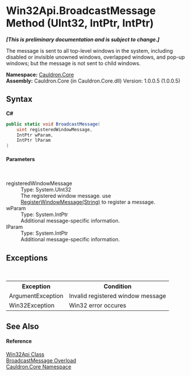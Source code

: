 # Win32Api.BroadcastMessage Method (UInt32, IntPtr, IntPtr)
 _**\[This is preliminary documentation and is subject to change.\]**_

The message is sent to all top-level windows in the system, including disabled or invisible unowned windows, overlapped windows, and pop-up windows; but the message is not sent to child windows.

**Namespace:**&nbsp;<a href="N_Cauldron_Core">Cauldron.Core</a><br />**Assembly:**&nbsp;Cauldron.Core (in Cauldron.Core.dll) Version: 1.0.0.5 (1.0.0.5)

## Syntax

**C#**<br />
``` C#
public static void BroadcastMessage(
	uint registeredWindowMessage,
	IntPtr wParam,
	IntPtr lParam
)
```


#### Parameters
&nbsp;<dl><dt>registeredWindowMessage</dt><dd>Type: System.UInt32<br />The registered window message. use <a href="M_Cauldron_Core_Win32Api_RegisterWindowMessage">RegisterWindowMessage(String)</a> to register a message.</dd><dt>wParam</dt><dd>Type: System.IntPtr<br />Additional message-specific information.</dd><dt>lParam</dt><dd>Type: System.IntPtr<br />Additional message-specific information.</dd></dl>

## Exceptions
&nbsp;<table><tr><th>Exception</th><th>Condition</th></tr><tr><td>ArgumentException</td><td>Invalid registered window message</td></tr><tr><td>Win32Exception</td><td>Win32 error occures</td></tr></table>

## See Also


#### Reference
<a href="T_Cauldron_Core_Win32Api">Win32Api Class</a><br /><a href="Overload_Cauldron_Core_Win32Api_BroadcastMessage">BroadcastMessage Overload</a><br /><a href="N_Cauldron_Core">Cauldron.Core Namespace</a><br />
